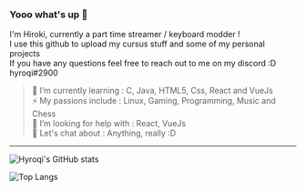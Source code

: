 ### **Yooo what's up 👋**

I'm Hiroki, currently a part time streamer / keyboard modder ! <br />
I use this github to upload my cursus stuff and some of my personal projects <br />
If you have any questions feel free to reach out to me on my discord :D hyroqi#2900 <br />

> 🔭 I’m currently learning     : C, Java, HTML5, Css, React and VueJs <br />
> ⚡ My passions include        : Linux, Gaming, Programming, Music and Chess <br />
> 🤔 I’m looking for help with  : React, VueJs <br />
> 💬 Let's chat about           : Anything, really :D 
---

![Hyroqi's GitHub stats](https://github-readme-stats.vercel.app/api?username=hyroqi&show_icons=true&theme=dark)


![Top Langs](https://github-readme-stats.vercel.app/api/top-langs/?username=hyroqi&theme=dark)


<!--
**hyroqi/hyroqi** is a ✨ _special_ ✨ repository because its `README.md` (this file) appears on your GitHub profile.

Here are some ideas to get you started:

- 🔭 I’m currently working on ...
- 🌱 I’m currently learning ...
- 👯 I’m looking to collaborate on ...
- 🤔 I’m looking for help with ...
- 💬 Ask me about ...
- 📫 How to reach me: ...
- 😄 Pronouns: ...
- ⚡ Fun fact: ...
-->

